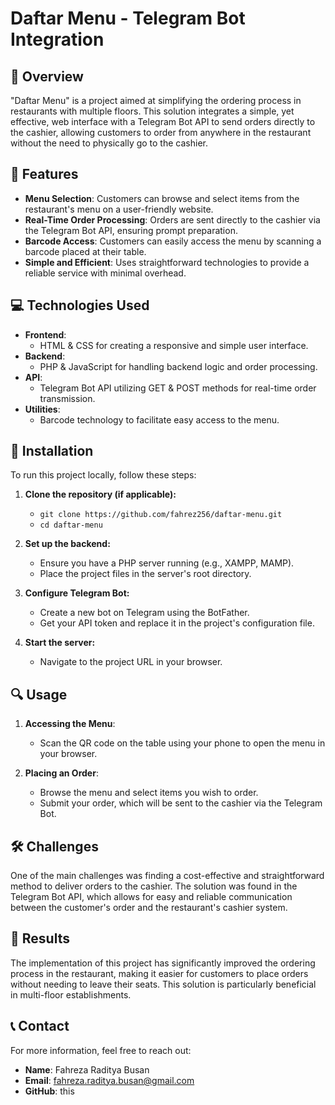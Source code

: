 # Daftar Menu - Telegram Bot Integration

## 📜 Overview
"Daftar Menu" is a project aimed at simplifying the ordering process in restaurants with multiple floors. This solution integrates a simple, yet effective, web interface with a Telegram Bot API to send orders directly to the cashier, allowing customers to order from anywhere in the restaurant without the need to physically go to the cashier.

## 🌟 Features
- **Menu Selection**: Customers can browse and select items from the restaurant's menu on a user-friendly website.
- **Real-Time Order Processing**: Orders are sent directly to the cashier via the Telegram Bot API, ensuring prompt preparation.
- **Barcode Access**: Customers can easily access the menu by scanning a barcode placed at their table.
- **Simple and Efficient**: Uses straightforward technologies to provide a reliable service with minimal overhead.

## 💻 Technologies Used
- **Frontend**: 
  - HTML & CSS for creating a responsive and simple user interface.
- **Backend**:
  - PHP & JavaScript for handling backend logic and order processing.
- **API**:
  - Telegram Bot API utilizing GET & POST methods for real-time order transmission.
- **Utilities**:
  - Barcode technology to facilitate easy access to the menu.

## 🚀 Installation
To run this project locally, follow these steps:

1. **Clone the repository (if applicable):**
   - `git clone https://github.com/fahrez256/daftar-menu.git`
   - `cd daftar-menu`

2. **Set up the backend:**
   - Ensure you have a PHP server running (e.g., XAMPP, MAMP).
   - Place the project files in the server's root directory.

3. **Configure Telegram Bot:**
   - Create a new bot on Telegram using the BotFather.
   - Get your API token and replace it in the project's configuration file.

4. **Start the server:**
   - Navigate to the project URL in your browser.

## 🔍 Usage
1. **Accessing the Menu**:
   - Scan the QR code on the table using your phone to open the menu in your browser.
   
2. **Placing an Order**:
   - Browse the menu and select items you wish to order.
   - Submit your order, which will be sent to the cashier via the Telegram Bot.

## 🛠 Challenges
One of the main challenges was finding a cost-effective and straightforward method to deliver orders to the cashier. The solution was found in the Telegram Bot API, which allows for easy and reliable communication between the customer's order and the restaurant's cashier system.

## 🎯 Results
The implementation of this project has significantly improved the ordering process in the restaurant, making it easier for customers to place orders without needing to leave their seats. This solution is particularly beneficial in multi-floor establishments.

## 📞 Contact
For more information, feel free to reach out:

- **Name**: Fahreza Raditya Busan
- **Email**: fahreza.raditya.busan@gmail.com
- **GitHub**: this

